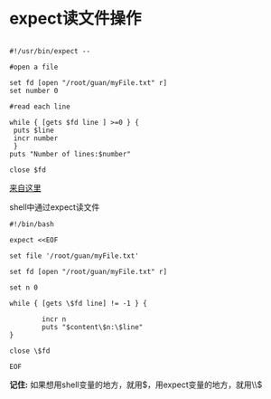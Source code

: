 # expect读文件操作


```

#!/usr/bin/expect --

#open a file

set fd [open "/root/guan/myFile.txt" r]
set number 0

#read each line

while { [gets $fd line ] >=0 } {
 puts $line
 incr number 
 }
puts "Number of lines:$number"

close $fd
```

[来自这里](http://blog.csdn.net/wjciayf/article/details/54408819)


shell中通过expect读文件

```
#!/bin/bash

expect <<EOF

set file '/root/guan/myFile.txt'

set fd [open "/root/guan/myFile.txt" r]

set n 0

while { [gets \$fd line] != -1 } {

        incr n
        puts "$content\$n:\$line"
}

close \$fd

EOF
```

**记住:** 如果想用shell变量的地方，就用$，用expect变量的地方，就用\\$


<!--
create time: 2018-02-03 15:53:00
Author: Alfred

This file is created by Marboo<http://marboo.io> template file $MARBOO_HOME/.media/starts/default.md
本文件由 Marboo<http://marboo.io> 模板文件 $MARBOO_HOME/.media/starts/default.md 创建
-->

